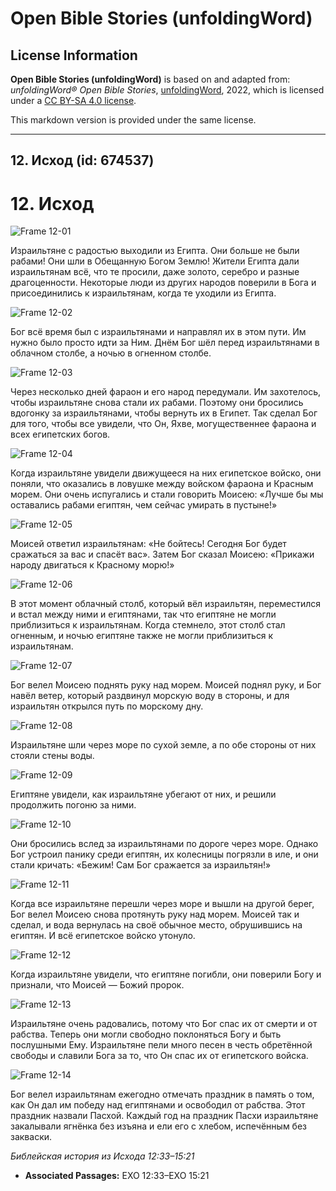 # Open Bible Stories (unfoldingWord)

## License Information

**Open Bible Stories (unfoldingWord)** is based on and adapted from: _unfoldingWord® Open Bible Stories_, [unfoldingWord](https://unfoldingword.org/utw), 2022, which is licensed under a [CC BY-SA 4.0 license](https://creativecommons.org/licenses/by-sa/4.0/legalcode.en).

This markdown version is provided under the same license.



--------------------------------

## 12. Исход (id: 674537)

12\. Исход
==========

![Frame 12-01](https://cdn.door43.org/obs/jpg/360px/obs-en-12-01.jpg)

Израильтяне с радостью выходили из Египта. Они больше не были рабами! Они шли в Обещанную Богом Землю! Жители Египта дали израильтянам всё, что те просили, даже золото, серебро и разные драгоценности. Некоторые люди из других народов поверили в Бога и присоединились к израильтянам, когда те уходили из Египта.

![Frame 12-02](https://cdn.door43.org/obs/jpg/360px/obs-en-12-02.jpg)

Бог всё время был с израильтянами и направлял их в этом пути. Им нужно было просто идти за Ним. Днём Бог шёл перед израильтянами в облачном столбе, а ночью в огненном столбе.

![Frame 12-03](https://cdn.door43.org/obs/jpg/360px/obs-en-12-03.jpg)

Через несколько дней фараон и его народ передумали. Им захотелось, чтобы израильтяне снова стали их рабами. Поэтому они бросились вдогонку за израильтянами, чтобы вернуть их в Египет. Так сделал Бог для того, чтобы все увидели, что Он, Яхве, могущественнее фараона и всех египетских богов.

![Frame 12-04](https://cdn.door43.org/obs/jpg/360px/obs-en-12-04.jpg)

Когда израильтяне увидели движущееся на них египетское войско, они поняли, что оказались в ловушке между войском фараона и Красным морем. Они очень испугались и стали говорить Моисею: «Лучше бы мы оставались рабами египтян, чем сейчас умирать в пустыне!»

![Frame 12-05](https://cdn.door43.org/obs/jpg/360px/obs-en-12-05.jpg)

Моисей ответил израильтянам: «Не бойтесь! Сегодня Бог будет сражаться за вас и спасёт вас». Затем Бог сказал Моисею: «Прикажи народу двигаться к Красному морю!»

![Frame 12-06](https://cdn.door43.org/obs/jpg/360px/obs-en-12-06.jpg)

В этот момент облачный столб, который вёл израильтян, переместился и встал между ними и египтянами, так что египтяне не могли приблизиться к израильтянам. Когда стемнело, этот столб стал огненным, и ночью египтяне также не могли приблизиться к израильтянам.

![Frame 12-07](https://cdn.door43.org/obs/jpg/360px/obs-en-12-07.jpg)

Бог велел Моисею поднять руку над морем. Моисей поднял руку, и Бог навёл ветер, который раздвинул морскую воду в стороны, и для израильтян открылся путь по морскому дну.

![Frame 12-08](https://cdn.door43.org/obs/jpg/360px/obs-en-12-08.jpg)

Израильтяне шли через море по сухой земле, а по обе стороны от них стояли стены воды.

![Frame 12-09](https://cdn.door43.org/obs/jpg/360px/obs-en-12-09.jpg)

Египтяне увидели, как израильтяне убегают от них, и решили продолжить погоню за ними.

![Frame 12-10](https://cdn.door43.org/obs/jpg/360px/obs-en-12-10.jpg)

Они бросились вслед за израильтянами по дороге через море. Однако Бог устроил панику среди египтян, их колесницы погрязли в иле, и они стали кричать: «Бежим! Сам Бог сражается за израильтян!»

![Frame 12-11](https://cdn.door43.org/obs/jpg/360px/obs-en-12-11.jpg)

Когда все израильтяне перешли через море и вышли на другой берег, Бог велел Моисею снова протянуть руку над морем. Моисей так и сделал, и вода вернулась на своё обычное место, обрушившись на египтян. И всё египетское войско утонуло.

![Frame 12-12](https://cdn.door43.org/obs/jpg/360px/obs-en-12-12.jpg)

Когда израильтяне увидели, что египтяне погибли, они поверили Богу и признали, что Моисей — Божий пророк.

![Frame 12-13](https://cdn.door43.org/obs/jpg/360px/obs-en-12-13.jpg)

Израильтяне очень радовались, потому что Бог спас их от смерти и от рабства. Теперь они могли свободно поклоняться Богу и быть послушными Ему. Израильтяне пели много песен в честь обретённой свободы и славили Бога за то, что Он спас их от египетского войска.

![Frame 12-14](https://cdn.door43.org/obs/jpg/360px/obs-en-12-14.jpg)

Бог велел израильтянам ежегодно отмечать праздник в память о том, как Он дал им победу над египтянами и освободил от рабства. Этот праздник назвали Пасхой. Каждый год на праздник Пасхи израильтяне закалывали ягнёнка без изъяна и ели его с хлебом, испечённым без закваски.

*Библейская история из Исхода 12:33–15:21*

* **Associated Passages:** EXO 12:33–EXO 15:21

